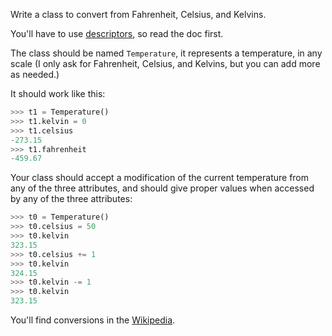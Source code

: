 Write a class to convert from Fahrenheit, Celsius, and Kelvins.

You'll have to use [descriptors](https://docs.python.org/3/howto/descriptor.html), so read the doc first.

The class should be named `Temperature`, it represents a temperature, in any scale
(I only ask for Fahrenheit, Celsius, and Kelvins, but you can add more as needed.)


It should work like this:

```python
>>> t1 = Temperature()
>>> t1.kelvin = 0
>>> t1.celsius
-273.15
>>> t1.fahrenheit
-459.67
```

Your class should accept a modification of the current temperature from any of
the three attributes, and should give proper values when accessed by any of the
three attributes:

```python
>>> t0 = Temperature()
>>> t0.celsius = 50
>>> t0.kelvin
323.15
>>> t0.celsius += 1
>>> t0.kelvin
324.15
>>> t0.kelvin -= 1
>>> t0.kelvin
323.15
```

You'll find conversions in the [Wikipedia](https://en.wikipedia.org/wiki/Conversion_of_units_of_temperature).

